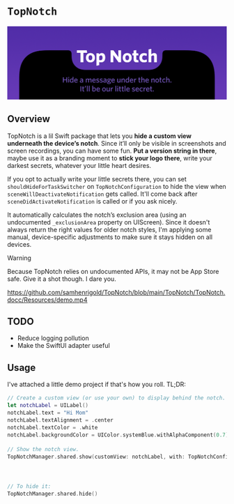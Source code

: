 # ``TopNotch``

![TopNotch. Hide a message under the notch. It'll be our little secret.](./TopNotch/TopNotch.docc/Resources/banner.png)

## Overview

TopNotch is a lil Swift package that lets you **hide a custom view underneath the device’s notch**. Since it’ll only be visible in screenshots and screen recordings, you can have some fun. **Put a version string in there**, maybe use it as a branding moment to **stick your logo there**, write your darkest secrets, whatever your little heart desires.

If you opt to actually write your little secrets there, you can set `shouldHideForTaskSwitcher` on `TopNotchConfiguration` to hide the view when `sceneWillDeactivateNotification` gets called. It'll come back after `sceneDidActivateNotification` is called or if you ask nicely. 

It automatically calculates the notch’s exclusion area (using an undocumented `_exclusionArea` property on UIScreen). Since it doesn't always return the right values for older notch styles, I'm applying some manual, device-specific adjustments to make sure it stays hidden on all devices.

> [!WARNING]
> Because TopNotch relies on undocumented APIs, it may not be App Store safe. Give it a shot though. I dare you.

https://github.com/samhenrigold/TopNotch/blob/main/TopNotch/TopNotch.docc/Resources/demo.mp4

## TODO
- Reduce logging pollution
- Make the SwiftUI adapter useful

## Usage

I've attached a little demo project if that's how you roll. TL;DR:

```swift
// Create a custom view (or use your own) to display behind the notch.
let notchLabel = UILabel()
notchLabel.text = "Hi Mom"
notchLabel.textAlignment = .center
notchLabel.textColor = .white
notchLabel.backgroundColor = UIColor.systemBlue.withAlphaComponent(0.7)

// Show the notch view.
TopNotchManager.shared.show(customView: notchLabel, with: TopNotchConfiguration(animationDuration: 0.3,
                                                                                   shouldAnimate: true,
                                                                                   shouldHideForTaskSwitcher: true))

// To hide it:
TopNotchManager.shared.hide()
```
